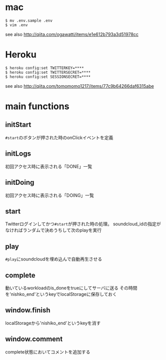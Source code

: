# mac

```
$ mv .env.sample .env
$ vim .env
```
see also http://qiita.com/ogawatti/items/e1e612b793a3d51978cc

# Heroku

```
$ heroku config:set TWITTERKEY=****
$ heroku config:set TWITTERSECRET=****
$ heroku config:set SESSIONSECRET=****
```
see also http://qiita.com/tomomomo1217/items/77c9b64266daf6315abe

# main functions

## initStart
`#start`のボタンが押された時のonClickイベントを定義

## initLogs
初回アクセス時に表示される「DONE」一覧

## initDoing
初回アクセス時に表示される「DOING」一覧

## start
Twitterログインしてかつ`#start`が押された時の処理。
soundcloud_idの指定がなければランダムで決めうちして次のplayを実行

## play
`#play`にsoundcloudを埋め込んで自動再生させる

## complete
動いているworkloadのis_doneをtrueにしてサーバに送る
その時間を'nishko_end'というkeyでlocalStorageに保存しておく

## window.finish
localStorageから'nishiko_end'というkeyを消す

## window.comment
complete状態においてコメントを追加する
